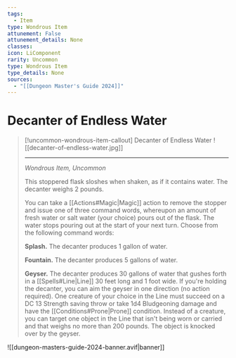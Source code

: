 ```yaml
---
tags:
  - Item
type: Wondrous Item
attunement: False
attunement_details: None
classes:
icon: LiComponent
rarity: Uncommon
type: Wondrous Item
type_details: None
sources: 
  - "[[Dungeon Master's Guide 2024]]"
---
```

# Decanter of Endless Water
>[!uncommon-wondrous-item-callout] Decanter of Endless Water
>![[decanter-of-endless-water.jpg]]
>
>- - -
>_Wondrous Item, Uncommon_
>
>This stoppered flask sloshes when shaken, as if it contains water. The decanter weighs 2 pounds.
>
>You can take a [[Actions#Magic\|Magic]] action to remove the stopper and issue one of three command words, whereupon an amount of fresh water or salt water (your choice) pours out of the flask. The water stops pouring out at the start of your next turn. Choose from the following command words:
>
>**Splash.** The decanter produces 1 gallon of water.
>
>**Fountain.** The decanter produces 5 gallons of water.
>
>**Geyser.** The decanter produces 30 gallons of water that gushes forth in a [[Spells#Line\|Line]] 30 feet long and 1 foot wide. If you're holding the decanter, you can aim the geyser in one direction (no action required). One creature of your choice in the Line must succeed on a DC 13 Strength saving throw or take 1d4 Bludgeoning damage and have the [[Conditions#Prone\|Prone]] condition. Instead of a creature, you can target one object in the Line that isn't being worn or carried and that weighs no more than 200 pounds. The object is knocked over by the geyser.
>


![[dungeon-masters-guide-2024-banner.avif|banner]]